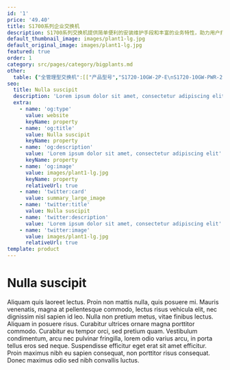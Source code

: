 ```yaml
---
id: '1'
price: '49.40'
title: S1700系列企业交换机
description: S1700系列交换机提供简单便利的安装维护手段和丰富的业务特性，助力用户打造安全可靠的高性能网络，可广泛应用于中小企业、网吧、酒店、学校等以太接入场景。根据设备支持的不同管理方式，S1700系列交换机可划分为如下三类。
default_thumbnail_image: images/plant1-lg.jpg
default_original_image: images/plant1-lg.jpg
featured: true
order: 1
category: src/pages/category/bigplants.md
other: 
  table: {"全管理型交换机":[["产品型号","S1720-10GW-2P-E\nS1720-10GW-PWR-2P-E","S1720-10GF-2P\nS1720-10GF-PWR-2P","S1720-28GWR-4P-E\nS1720-28GWR-PWR-4P-E\nS1720-28GWR-PWR-4TP-E\nS1720-28GWR-4X-E\nS1720-28GWR-PWR-4X-E\nS1720-52GWR-4P-E\nS1720-52GWR-PWR-4P-E\nS1720-52GWR-4X-E\nS1720-52GWR-PWR-4X-E","S1720-28GFR-4P\nS1720-28GFR-PWR-4P\nS1720-52GFR-4P\nS1720-52GFR-PWR-4P","S1720X-16XWR-E\nS1720X-32XWR-E"],["设备管理","支持SNMP\n支持WEB网管（支持HTTPS）\n支持DHCP-client\n支持用户口令保护\n支持一键还原\n支持命令行配置"],["交换容量","68Gbps","68Gbps","S1720-28GWR-P/TP系列：68Gbps\nS1720-28GWR-X系列：168Gbps\nS1720-52GWR-P系列：336Gbps\nS1720-52GWR-X：336Gbps","S1720-28GFR-P系列：68Gbps\nS1720-52GFR-P系列：336Gbps","680Gbps"],["包转发率","15Mpps","15Mpps","S1720-28GWR-P/TP系列：42Mpps\nS1720-28GWR-X系列：96Mpps\nS1720-52GWR-P系列：78Mpps\nS1720-52GWR-X系列：132Mpps","S1720-28GFR-P系列：42Mbps\nS1720-52GFR-P系列：78Mbps","S1720X-16XWR-E：240Mpps\nS1720X-32XWR-E：252Mpps"],["固定端口","下行：8个10/100/1000Base-T以太网电接口\n上行：2个1000Base-X以太网光接口","下行：8个10/100/1000Base-T以太网电接口\n上行：2个1000Base-X以太网光接口","S1720-28GWR-P系列\n下行：24个10/100/1000Base-T以太网电接口\n上行：4个1000Base-X以太网光接口\nS1720-28GWR-TP系列\n下行：24个10/100/1000Base-T以太网电接口\n上行：4个1000Base-X以太网光接口，2个复用的10/100/1000Base-T以太网Combo接口\nS1720-28GWR-X系列\n下行：24个10/100/1000Base-T以太网电接口\n上行：4个10GBase-X以太网光接口\nS1720-52GWR-P系列\n下行：48个10/100/1000Base-T以太网电接口\n上行：4个1000Base-X以太网光接口\nS1720-52GWR-X系列\n下行：48个10/100/1000Base-T以太网电接口\n上行：4个10GBase-X以太网光接口","S1720-28GFR-P系列\n下行：24个10/100/1000Base-T以太网电接口\n上行：4个1000Base-X以太网光接口\nS1720-52GFR-P系列\n下行：48个10/100/1000Base-T以太网电接口\n上行：4个1000Base-X以太网光接口","S1720X-16XWR-E：16个10GBase-X以太网光接口\nS1720X-32XWR-E：32个10GBase-X以太网光接口\n注：上下行接口共用"],["VLAN特性","支持4K VLAN\n支持Access端口\n支持Trunk端口\n支持Hybrid端口\n支持管理VLAN\n支持Voice VLAN"],["IP路由","支持IPv4、IPv6静态路由\n支持RIP/RIPng/OSPF动态路由\n支持VRRP"],["设备维护","支持RMON（Remote Network Monitoring）\n支持Syslog（系统日志）\n支持Ping检测/支持Traceroute\n支持VCT(Virtual Cable Test)\n支持链路层发现协议LLDP（Link Layer Discovery Protocol）\n支持auto-config"]],"Web管理型交换机":[["产品型号","S1720-10GW-2P\n            S1720-10GW-PWR-2P","S1720-28GWR-4P\n            S1720-28GWR-PWR-4P\n            S1720-28GWR-PWR-4TP\n            S1720-28GWR-4X\n            S1720-28GWR-PWR-4X\n            S1728GWR-4P","S1720-52GWR-4P\n            S1720-52GWR-PWR-4P\n            S1720-52GWR-4X\n            S1720-52GWR-PWR-4X","S1720X-16XWR","S1720X-32XWR"],["交换容量","68Gbps","S1720-28GWR-P/TP系列：68Gbps\n            S1720-28GWR-X系列：168Gbps\n            S1728GWR-4P：56Gbps","336Gbps","680Gbps","680Gbps"],["包转发率","15Mpps","S1720-28GWR-P/TP系列：42Mpps\n            S1720-28GWR-X系列：96Mpps\n            S1728GWR-4P：42Mpps","S1720-52GWR-P系列：78 Mpps\n            S1720-52GWR-X系列：132 Mpps","240Mpps","252Mpps"],["固定端口","下行：8个10/100/1000Base-T以太网电接口\n            上行：2个1000Base-X以太网光接口","S1720-28GWR-P系列\n            下行：24个10/100/1000Base-T以太网电接口\n            上行：4个1000Base-X以太网光接口\n            S1720-28GWR-TP系列\n            下行：24个10/100/1000Base-T以太网电接口\n            上行：4个1000Base-X以太网光接口，2个复用的10/100/1000Base-T以太网Combo接口\n            S1720-28GWR-X系列\n            下行：24个10/100/1000Base-T以太网电接口\n            上行：4个10GBase-X以太网光接口\n            S1728GWR-4P\n            下行：24个10/100/1000Base-T以太网电接口\n            上行：4个1000Base-X以太网光接口","S1720-52GWR-P系列\n            下行：48个10/100/1000Base-T以太网端口\n            上行：4个千兆SFP\n            S1720-52GWR-X系列\n            下行：48个10/100/1000Base-T以太网端口\n            上行：4个10GBase-X以太网光接口","16个10GBase-X以太网光接口\n            注：上下行接口共用","32个10GBase-X以太网光接口\n            注：上下行接口共用"],["VLAN特性","支持4K VLAN（S1728GWR-4P：256）\n            支持Access端口\n            支持Trunk端口\n            支持Hybrid端口\n            支持管理VLAN\n            支持Voice VLAN"],["IP路由","支持IPv4、IPv6静态路由（S1728GWR-4P除外）"],["设备维护","支持Syslog（系统日志）\n            支持Ping检测\n            支持VCT(Virtual Cable Test)\n            支持链路层发现协议LLDP（Link Layer\n            Discovery Protocol）"]],"无管理型交换机":[["产品型号","S1700-8-AC\n            S1700-16R\n            S1700-24R\n            S1700-24-AC","S1700-26R-2T\n            S1700-52R-2T2P-AC","S1700-8G-AC\n            S1700-16G\n            S1724G-AC\n            S1700-24GR","S1700-28GR-4X\n            S1700-52GR-4X"],["交换容量","S1700-8-AC：1.6Gbps\n            S1700-16R：3.2Gbps\n            S1700-24R：4.8Gbps\n            S1700-24-AC：4.8Gbps","S1700-26R-2T：8.8Gbps\n            S1700-52R-2T2P-AC：17.6Gbps","S1700-8G-AC：16Gbps\n            S1700-16G：32Gbps\n            S1724G-AC：48Gbps\n            S1700-24GR：48Gbps","S1700-28GR-4X：168Gbps\n            S1700-52GR-4X：336Gbps"],["包转发率","S1700-8-AC：1.2Mpps\n            S1700-16R：2.4Mpps\n            S1700-24R：3.6Mpps\n            S1700-24-AC：3.6Mpps","S1700-26R-2T：6.6Mpps\n            S1700-52R-2T2P-AC：13.2Mpps","S1700-8G-AC：12Mpps\n            S1700-16G：24Mpps\n            S1724G-AC：36Mpps\n            S1700-24GR：36Mpps","S1700-28GR-4X：96Mpps\n            S1700-52GR-4X：132Mpps"],["端口类型","全百兆","百兆接入千兆上行","全千兆","千兆接入万兆上行"],["固定端口","S1700-8-AC：8个10/100Base-T以太网电接口\n            S1700-16R：16个10/100Base-T以太网电接口\n            S1700-24R：24个10/100Base-T以太网电接口\n            S1700-24-AC：24个10/100Base-T以太网电接口\n            注：上下行接口共用","S1700-26R-2T\n            下行：24个10/100Base-T以太网电接口\n            上行：2个10/100/1000Base-T以太网电接口\n            S1700-52R-2T2P-AC\n            下行：48个10/100Base-T以太网电接口\n            上行：2个10/100/1000Base-T以太网电接口，2个1000Base-X以太网光接口","S1700-8G-AC：8个10/100/1000Base-T以太网电接口\n            S1700-16G：16个10/100/1000Base-T以太网电接口\n            S1724G-AC：24个10/100/1000Base-T以太网电接口\n            S1700-24GR:24个10/100/1000Base-T以太网电接口\n            注：上下行接口共用","S1700-28GR-4X\n            下行：24个10/100/1000Base-T以太网电接口\n            上行：4个10GBase-X以太网光接口\n            S1700-52GR-4X\n            下行：48个10/100/1000Base-T以太网电接口\n            上行：4个10GBase-X以太网光接口"]]}
seo:
  title: Nulla suscipit
  description: 'Lorem ipsum dolor sit amet, consectetur adipiscing elit'
  extra:
    - name: 'og:type'
      value: website
      keyName: property
    - name: 'og:title'
      value: Nulla suscipit
      keyName: property
    - name: 'og:description'
      value: 'Lorem ipsum dolor sit amet, consectetur adipiscing elit'
      keyName: property
    - name: 'og:image'
      value: images/plant1-lg.jpg
      keyName: property
      relativeUrl: true
    - name: 'twitter:card'
      value: summary_large_image
    - name: 'twitter:title'
      value: Nulla suscipit
    - name: 'twitter:description'
      value: 'Lorem ipsum dolor sit amet, consectetur adipiscing elit'
    - name: 'twitter:image'
      value: images/plant1-lg.jpg
      relativeUrl: true
template: product
---
```


# Nulla suscipit

Aliquam quis laoreet lectus. Proin non mattis nulla, quis posuere mi. Mauris venenatis, magna at pellentesque commodo, lectus risus vehicula elit, nec dignissim nisl sapien id leo. Nulla non pretium metus, vitae finibus lectus. Aliquam in posuere risus. Curabitur ultrices ornare magna porttitor commodo. Curabitur eu tempor orci, sed pretium quam. Vestibulum condimentum, arcu nec pulvinar fringilla, lorem odio varius arcu, in porta tellus eros sed neque. Suspendisse efficitur eget erat sit amet efficitur. Proin maximus nibh eu sapien consequat, non porttitor risus consequat. Donec maximus odio sed nibh convallis luctus.